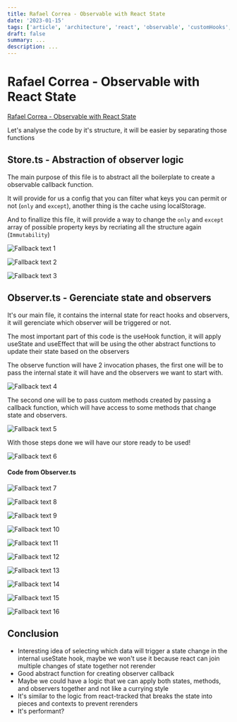 ```yaml
---
title: Rafael Correa - Observable with React State
date: '2023-01-15'
tags: ['article', 'architecture', 'react', 'observable', 'customHooks', 'functionalProgramming', 'immutability', 'read', 'withResume']
draft: false
summary: ...
description: ...
---
```


# Rafael Correa - Observable with React State

[Rafael Correa - Observable with React State](https://twitter.com/darklight9811/status/1583511244266344448)

Let's analyse the code by it's structure, it will be easier  by separating those functions

## Store.ts - Abstraction of observer logic

The main purpose of this file is to abstract all the boilerplate to create a observable callback function.

It will provide for us a config that you can filter what keys you can permit or not (`only` and `except`), another thing is the cache using localStorage.

And to finallize this file, it will provide a way to change the `only` and `except` array of possible property keys by recriating all the structure again (`Immutability`)

![Fallback text 1](/static/assets/pasted-image-20221027204335.png)

![Fallback text 2](/static/assets/pasted-image-20221027204351.png)

![Fallback text 3](/static/assets/pasted-image-20221027204409.png)

## Observer.ts - Gerenciate state and observers

It's our main file, it contains the internal state for react hooks and observers, it will gerenciate which observer will be triggered or not.

The most important part of this code is the useHook function, it will apply useState and useEffect that will be using the other abstract functions to update their state based on the observers

The observe function will have 2 invocation phases, the first one will be to pass the internal state it will have and the observers we want to start with. 

![Fallback text 4](/static/assets/pasted-image-20221027205218.png)

The second one will be to pass custom methods created by passing a callback function, which will have access to some methods that change state and observers.

![Fallback text 5](/static/assets/pasted-image-20221027205236.png)

With those steps done we will have our store ready to be used!

![Fallback text 6](/static/assets/pasted-image-20221027205306.png)

#### Code from Observer.ts

![Fallback text 7](/static/assets/pasted-image-20221027205400.png)

![Fallback text 8](/static/assets/pasted-image-20221027205414.png)

![Fallback text 9](/static/assets/pasted-image-20221027205429.png)

![Fallback text 10](/static/assets/pasted-image-20221027205447.png)

![Fallback text 11](/static/assets/pasted-image-20221027205502.png)

![Fallback text 12](/static/assets/pasted-image-20221027205524.png)

![Fallback text 13](/static/assets/pasted-image-20221027205536.png)

![Fallback text 14](/static/assets/pasted-image-20221027205550.png)

![Fallback text 15](/static/assets/pasted-image-20221027205607.png)

![Fallback text 16](/static/assets/pasted-image-20221027205621.png)

## Conclusion

- Interesting idea of selecting which data will trigger a state change in the internal useState hook, maybe we won't use it because react can join multiple changes of state together not rerender
- Good abstract function for creating observer callback
- Maybe we could have a logic that we can apply both states, methods, and observers together and not like a currying style
- It's similar to the logic from react-tracked that breaks the state into pieces and contexts to prevent rerenders
- It's performant?